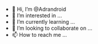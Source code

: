 - 👋 Hi, I’m @Adrandroid
- 👀 I’m interested in ...
- 🌱 I’m currently learning ...
- 💞️ I’m looking to collaborate on ...
- 📫 How to reach me ...

<!---
Adrandroid/Adrandroid is a ✨ special ✨ repository because its `README.md` (this file) appears on your GitHub profile.
You can click the Preview link to take a look at your changes.
--->

